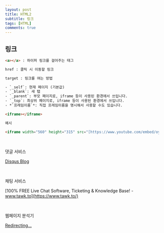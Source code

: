 ```yaml
---
layout: post
title: HTML2
subtitle: 링크
tags: [HTML]
comments: true
---
```


## 링크

```html
<a></a> : 하이퍼 링크를 걸어주는 태그

href : 클릭 시 이동할 링크

target : 링크를 여는 방법

- `_self`: 현재 페이지 (기본값)
- `_blank`: 새 탭
- `_parent`: 부모 페이지로, iframe 등이 사용된 환경에서 쓰입니다.
- `_top`: 최상위 페이지로, iframe 등이 사용된 환경에서 쓰입니다.
- *`프레임이름`*: 직접 프레임이름을 명시해서 사용할 수도 있습니다.

<iframe></iframe>

예시

<iframe width="560" height="315" src="[https://www.youtube.com/embed/oyEuk8j8imI?start=2](https://www.youtube.com/embed/oyEuk8j8imI?start=2)" frameborder="0" allow="accelerometer; autoplay; clipboard-write; encrypted-media; gyroscope; picture-in-picture" allowfullscreen></iframe> (유튜브 동영상 추가)
```

<br>

댓글 서비스

[Disqus Blog](https://blog.disqus.com/)

<br>

채팅 서비스

[100% FREE Live Chat Software, Ticketing & Knowledge Base! - www.tawk.to](https://www.tawk.to/)

<br>

웹페이지 분석기

[Redirecting...](https://analytics.google.com/analytics/web/provision/#/provision)

